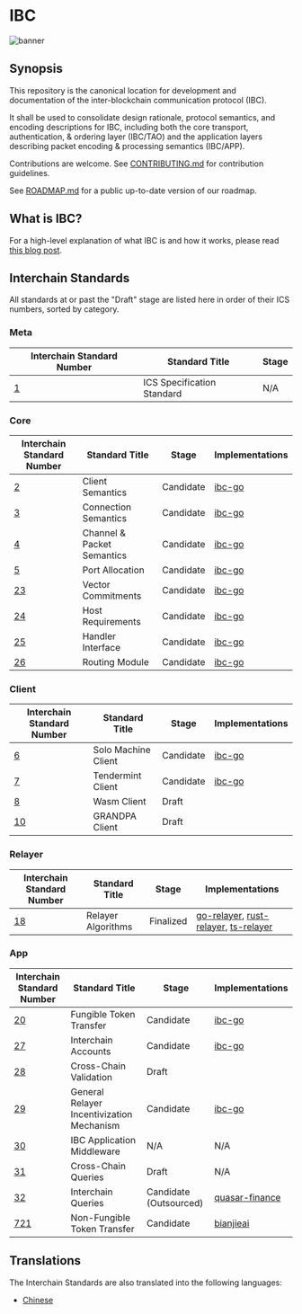 # IBC

![banner](./assets/interchain-standards-image.jpg)

## Synopsis

This repository is the canonical location for development and documentation of the inter-blockchain communication protocol (IBC).

It shall be used to consolidate design rationale, protocol semantics, and encoding descriptions for IBC, including both the core transport, authentication, & ordering layer (IBC/TAO) and the application layers describing packet encoding & processing semantics (IBC/APP).

Contributions are welcome. See [CONTRIBUTING.md](meta/CONTRIBUTING.md) for contribution guidelines.

See [ROADMAP.md](meta/ROADMAP.md) for a public up-to-date version of our roadmap.

## What is IBC?

<!-- markdown-link-check-disable-next-line -->
For a high-level explanation of what IBC is and how it works, please read [this blog post](https://medium.com/the-interchain-foundation/eli5-what-is-ibc-def44d7b5b4c).

## Interchain Standards

All standards at or past the "Draft" stage are listed here in order of their ICS numbers, sorted by category.

### Meta

| Interchain Standard Number               | Standard Title             | Stage |
| ---------------------------------------- | -------------------------- | ----- |
| [1](spec/ics-001-ics-standard/README.md) | ICS Specification Standard | N/A   |

### Core

| Interchain Standard Number                                    | Standard Title             | Stage     | Implementations |
| ------------------------------------------------------------- | -------------------------- | --------- | --------------- |
| [2](spec/core/ics-002-client-semantics/README.md)             | Client Semantics           | Candidate | [ibc-go](https://github.com/cosmos/ibc-go) |
| [3](spec/core/ics-003-connection-semantics/README.md)         | Connection Semantics       | Candidate | [ibc-go](https://github.com/cosmos/ibc-go) |
| [4](spec/core/ics-004-channel-and-packet-semantics/README.md) | Channel & Packet Semantics | Candidate | [ibc-go](https://github.com/cosmos/ibc-go) |
| [5](spec/core/ics-005-port-allocation/README.md)              | Port Allocation            | Candidate | [ibc-go](https://github.com/cosmos/ibc-go) |
| [23](spec/core/ics-023-vector-commitments/README.md)          | Vector Commitments         | Candidate | [ibc-go](https://github.com/cosmos/ibc-go) |
| [24](spec/core/ics-024-host-requirements/README.md)           | Host Requirements          | Candidate | [ibc-go](https://github.com/cosmos/ibc-go) |
| [25](spec/core/ics-025-handler-interface/README.md)           | Handler Interface          | Candidate | [ibc-go](https://github.com/cosmos/ibc-go) |
| [26](spec/core/ics-026-routing-module/README.md)              | Routing Module             | Candidate | [ibc-go](https://github.com/cosmos/ibc-go) |

### Client

| Interchain Standard Number                                      | Standard Title             | Stage | Implementations |
| --------------------------------------------------------------- | -------------------------- | ----- | --------------- |
| [6](spec/client/ics-006-solo-machine-client/README.md)          | Solo Machine Client        | Candidate | [ibc-go](https://github.com/cosmos/ibc-go/tree/main/modules/light-clients/06-solomachine) |
| [7](spec/client/ics-007-tendermint-client/README.md)            | Tendermint Client          | Candidate | [ibc-go](https://github.com/cosmos/ibc-go/tree/main/modules/light-clients/07-tendermint) |
| [8](spec/client/ics-008-wasm-client/README.md)                  | Wasm Client                | Draft | |
| [10](spec/client/ics-010-grandpa-client/README.md)              | GRANDPA Client             | Draft | |

### Relayer

| Interchain Standard Number                                       | Standard Title             | Stage | Implementations |
| ---------------------------------------------------------------- | -------------------------- | ----- | --------------- |
| [18](spec/relayer/ics-018-relayer-algorithms/README.md)          | Relayer Algorithms         | Finalized | [go-relayer](https://github.com/cosmos/relayer), [rust-relayer](https://github.com/informalsystems/ibc-rs), [ts-relayer](https://github.com/confio/ts-relayer) |

### App

| Interchain Standard Number                               | Standard Title          | Stage | Implementations |
| -------------------------------------------------------- | ----------------------- | ----- | --------------- |
| [20](spec/app/ics-020-fungible-token-transfer/README.md) | Fungible Token Transfer | Candidate | [ibc-go](https://github.com/cosmos/ibc-go/tree/main/modules/apps/transfer) |
| [27](spec/app/ics-027-interchain-accounts/README.md)     | Interchain Accounts     | Candidate | [ibc-go](https://github.com/cosmos/ibc-go/tree/main/modules/apps/27-interchain-accounts) |
| [28](spec/app/ics-028-cross-chain-validation/README.md)  | Cross-Chain Validation  | Draft | |
| [29](spec/app/ics-029-fee-payment) | General Relayer Incentivization Mechanism | Candidate | [ibc-go](https://github.com/cosmos/ibc-go/tree/main/modules/apps/29-fee) |
| [30](spec/app/ics-030-middleware) | IBC Application Middleware | N/A | N/A |
| [31](spec/app/ics-031-crosschain-queries) | Cross-Chain Queries | Draft | N/A |
| [32](https://github.com/strangelove-ventures/async-icq) | Interchain Queries | Candidate (Outsourced) | [quasar-finance](https://github.com/quasar-finance/interchain-query-demo/tree/feature/ibc-v4) |
| [721](spec/app/ics-721-nft-transfer) | Non-Fungible Token Transfer | Candidate | [bianjieai](https://github.com/bianjieai/ibc-go/tree/ics-721-nft-transfer) |

## Translations

The Interchain Standards are also translated into the following languages:

- [Chinese](https://github.com/octopus-network/ibc-spec-cn)
